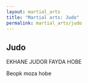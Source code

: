 ```yaml
---
layout: martial_arts
title: "Martial arts: Judo"
permalink: martial_arts/judo
---
```

## Judo

EKHANE JUDOR FAYDA HOBE

Beopk moza hobe
